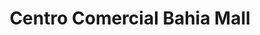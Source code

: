 ---
title: "Centro Comercial Bahia Mall"
url: /guayaquil/centro-comercial-bahia-mall/
shop: centro comercial
---